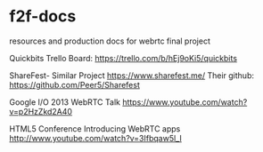 f2f-docs
========

resources and production docs for webrtc final project

Quickbits Trello Board:
https://trello.com/b/hEj9oKi5/quickbits

ShareFest- Similar Project
https://www.sharefest.me/
Their github: https://github.com/Peer5/Sharefest

Google I/O 2013 WebRTC Talk
https://www.youtube.com/watch?v=p2HzZkd2A40

HTML5 Conference Introducing WebRTC apps
http://www.youtube.com/watch?v=3Ifbqaw5l_I
